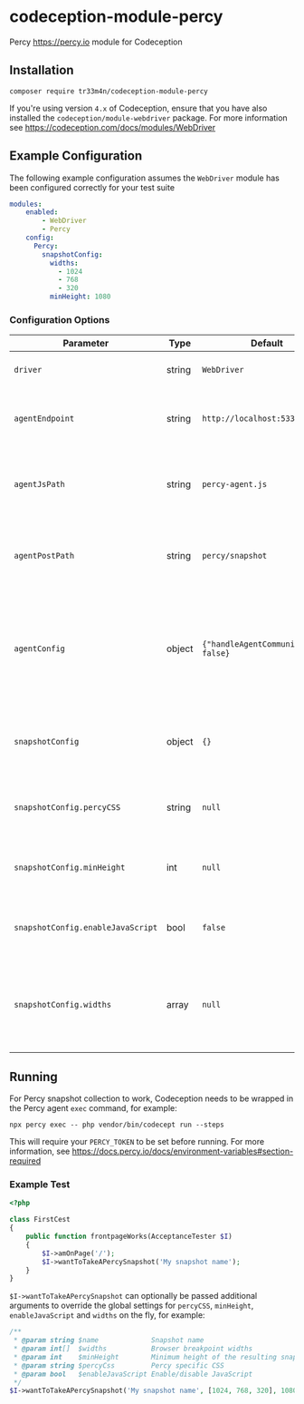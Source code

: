 # codeception-module-percy
Percy https://percy.io module for Codeception

## Installation
```shell script
composer require tr33m4n/codeception-module-percy
```
If you're using version `4.x` of Codeception, ensure that you have also installed the `codeception/module-webdriver` package. For more information see https://codeception.com/docs/modules/WebDriver

## Example Configuration
The following example configuration assumes the `WebDriver` module has been configured correctly for your test suite
```yaml
modules:
    enabled:
        - WebDriver
        - Percy
    config:
      Percy:
        snapshotConfig:
          widths:
            - 1024
            - 768
            - 320
          minHeight: 1080
```
### Configuration Options
| Parameter                         | Type   | Default                               | Description                                                                                       |
| --------------------------------- | ------ | ------------------------------------- | ------------------------------------------------------------------------------------------------- |
| `driver`                          | string | `WebDriver`                           | Set an alternative driver                                                                         |
| `agentEndpoint`                   | string | `http://localhost:5338`               | The endpoint used for operations within the Percy agent                                           |
| `agentJsPath`                     | string | `percy-agent.js`                      | The path relative to the agent endpoint to retrieve the agent JS                                  |
| `agentPostPath`                   | string | `percy/snapshot`                      | The path relative to the agent endpoint to post a snapshot to                                     |
| `agentConfig`                     | object | `{"handleAgentCommunication": false}` | Additional configuration to pass the the `PercyAgent` class when initialised within Chrome driver |
| `snapshotConfig`                  | object | `{}`                                  | Additional configuration to pass to the "snapshot" functionality                                  |
| `snapshotConfig.percyCSS`         | string | `null`                                | Percy specific CSS to apply to the "snapshot"                                                     |
| `snapshotConfig.minHeight`        | int    | `null`                                | Minimum height of the resulting "snapshot" in pixels                                              |
| `snapshotConfig.enableJavaScript` | bool   | `false`                               | Enable JavaScript in the Percy rendering environment                                              |
| `snapshotConfig.widths`           | array  | `null`                                | An array of integers representing the browser widths at which you want to take snapshots          |


## Running
For Percy snapshot collection to work, Codeception needs to be wrapped in the Percy agent `exec` command, for example:
```shell script
npx percy exec -- php vendor/bin/codecept run --steps
```
This will require your `PERCY_TOKEN` to be set before running. For more information, see https://docs.percy.io/docs/environment-variables#section-required
### Example Test
```php
<?php

class FirstCest
{
    public function frontpageWorks(AcceptanceTester $I)
    {
        $I->amOnPage('/');
        $I->wantToTakeAPercySnapshot('My snapshot name');
    }
}
```
`$I->wantToTakeAPercySnapshot` can optionally be passed additional arguments to override the global settings for `percyCSS`, `minHeight`, `enableJavaScript` and `widths` on the fly, for example:
```php
/**
 * @param string $name             Snapshot name
 * @param int[]  $widths           Browser breakpoint widths
 * @param int    $minHeight        Minimum height of the resulting snapshot
 * @param string $percyCss         Percy specific CSS
 * @param bool   $enableJavaScript Enable/disable JavaScript 
 */
$I->wantToTakeAPercySnapshot('My snapshot name', [1024, 768, 320], 1080, 'iframe { display: none; }', true);
```